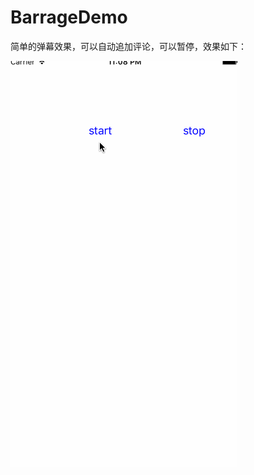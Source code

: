 # BarrageDemo

简单的弹幕效果，可以自动追加评论，可以暂停，效果如下：

![image](https://github.com/huicongfu/BarrageDemo/blob/master/image/Barrage.gif)
